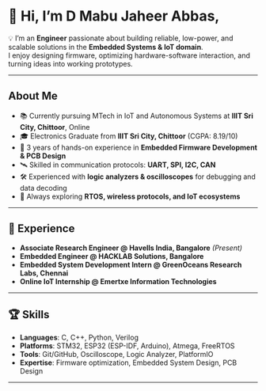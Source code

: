 # 👋 Hi, I’m D Mabu Jaheer Abbas,
💡 I’m an **Engineer** passionate about building reliable, low-power, and scalable solutions in the **Embedded Systems & IoT domain**.  
I enjoy designing firmware, optimizing hardware-software interaction, and turning ideas into working prototypes.  

---

## About Me
- 📚 Currently pursuing MTech in IoT and Autonomous Systems at **IIIT Sri City, Chittoor**, Online
- 🎓 Electronics Graduate from **IIIT Sri City, Chittoor** (CGPA: 8.19/10)  
- 🔧 3 years of hands-on experience in **Embedded Firmware Development & PCB Design**  
- 🛰️ Skilled in communication protocols: **UART, SPI, I2C, CAN**  
- 🛠️ Experienced with **logic analyzers & oscilloscopes** for debugging and data decoding  
- 🌱 Always exploring **RTOS, wireless protocols, and IoT ecosystems**

---

## 🏢 Experience  
- **Associate Research Engineer @ Havells India, Bangalore** *(Present)*  
- **Embedded Engineer @ HACKLAB Solutions, Bangalore**  
- **Embedded System Development Intern @ GreenOceans Research Labs, Chennai**
- **Online IoT Internship @ Emertxe Information Technologies**  

---

## 🏆 Skills  
- **Languages**: C, C++, Python, Verilog  
- **Platforms**: STM32, ESP32 (ESP-IDF, Arduino), Atmega, FreeRTOS  
- **Tools**: Git/GitHub, Oscilloscope, Logic Analyzer, PlatformIO  
- **Expertise**: Firmware optimization, Embedded System Design, PCB Design 

---

<!--
## 🚀 Featured Projects  
I’m currently working on a set of **open-source embedded & IoT projects** that I’ll be publishing here soon.  
These will include:  
- 🔹 ESP32-based IoT applications (MQTT, OTA, Low-power design)  
- 🔹 Sensor integration & data logging solutions  
- 🔹 GitHub Actions workflows for embedded CI/CD pipelines  
- 🔹 Hands-on demos with STM32, ESP-IDF, and FreeRTOS  

Stay tuned 👀 — repositories will be updated regularly!  

---
--->

<!---
abbas-dm/abbas-dm is a ✨ special ✨ repository because its `README.md` (this file) appears on your GitHub profile.
You can click the Preview link to take a look at your changes.
--->
